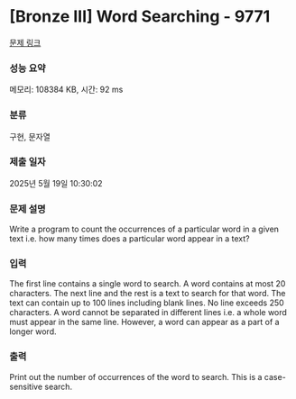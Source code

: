 # [Bronze III] Word Searching - 9771 

[문제 링크](https://www.acmicpc.net/problem/9771) 

### 성능 요약

메모리: 108384 KB, 시간: 92 ms

### 분류

구현, 문자열

### 제출 일자

2025년 5월 19일 10:30:02

### 문제 설명

<p>Write a program to count the occurrences of a particular word in a given text i.e. how many times does a particular word appear in a text?</p>

### 입력 

 <p>The first line contains a single word to search. A word contains at most 20 characters. The next line and the rest is a text to search for that word. The text can contain up to 100 lines including blank lines. No line exceeds 250 characters. A word cannot be separated in different lines i.e. a whole word must appear in the same line. However, a word can appear as a part of a longer word.</p>

### 출력 

 <p>Print out the number of occurrences of the word to search. This is a case-sensitive search.</p>

